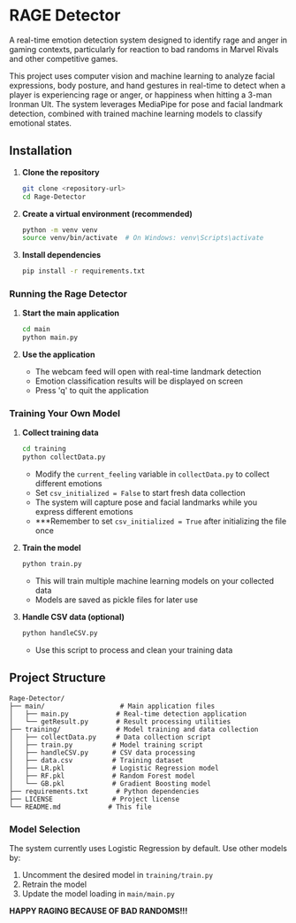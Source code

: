 # RAGE Detector 
A real-time emotion detection system designed to identify rage and anger in gaming contexts, particularly for reaction to bad randoms in Marvel Rivals and other competitive games.

This project uses computer vision and machine learning to analyze facial expressions, body posture, and hand gestures in real-time to detect when a player is experiencing rage or anger, or happiness when hitting a 3-man Ironman Ult. The system leverages MediaPipe for pose and facial landmark detection, combined with trained machine learning models to classify emotional states.



## Installation

1. **Clone the repository**
   ```bash
   git clone <repository-url>
   cd Rage-Detector
   ```

2. **Create a virtual environment (recommended)**
   ```bash
   python -m venv venv
   source venv/bin/activate  # On Windows: venv\Scripts\activate
   ```

3. **Install dependencies**
   ```bash
   pip install -r requirements.txt
   ```


### Running the Rage Detector

1. **Start the main application**
   ```bash
   cd main
   python main.py
   ```

2. **Use the application**
   - The webcam feed will open with real-time landmark detection
   - Emotion classification results will be displayed on screen
   - Press 'q' to quit the application

### Training Your Own Model

1. **Collect training data**
   ```bash
   cd training
   python collectData.py
   ```
   - Modify the `current_feeling` variable in `collectData.py` to collect different emotions
   - Set `csv_initialized = False` to start fresh data collection
   - The system will capture pose and facial landmarks while you express different emotions
   - ***Remember to set `csv_initialized = True` after initializing the file once

2. **Train the model**
   ```bash
   python train.py
   ```
   - This will train multiple machine learning models on your collected data
   - Models are saved as pickle files for later use

3. **Handle CSV data (optional)**
   ```bash
   python handleCSV.py
   ```
   - Use this script to process and clean your training data

## Project Structure

```
Rage-Detector/
├── main/                   # Main application files
│   ├── main.py            # Real-time detection application
│   └── getResult.py       # Result processing utilities
├── training/              # Model training and data collection
│   ├── collectData.py     # Data collection script
│   ├── train.py          # Model training script
│   ├── handleCSV.py      # CSV data processing
│   ├── data.csv          # Training dataset
│   ├── LR.pkl            # Logistic Regression model
│   ├── RF.pkl            # Random Forest model
│   └── GB.pkl            # Gradient Boosting model
├── requirements.txt       # Python dependencies
├── LICENSE               # Project license
└── README.md            # This file
```


### Model Selection
The system currently uses Logistic Regression by default. Use other models by:

1. Uncomment the desired model in `training/train.py`
2. Retrain the model
3. Update the model loading in `main/main.py`

**HAPPY RAGING BECAUSE OF BAD RANDOMS!!!**
